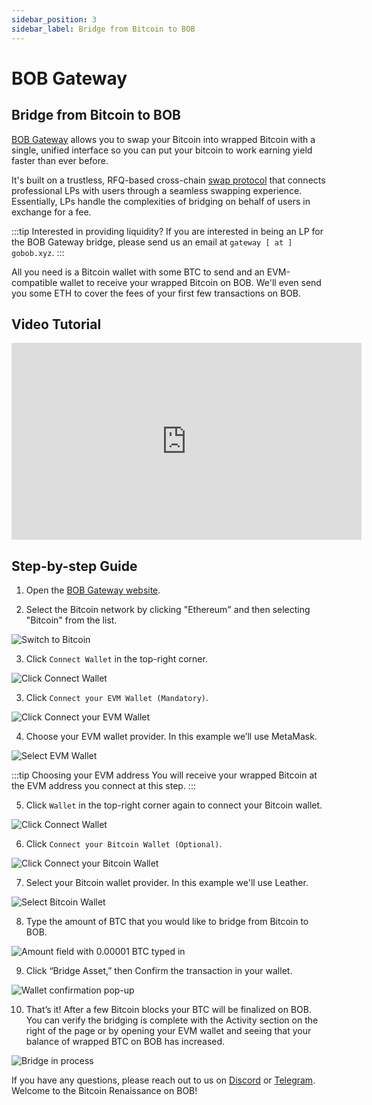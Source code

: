```yaml
---
sidebar_position: 3
sidebar_label: Bridge from Bitcoin to BOB
---
```


# BOB Gateway

## Bridge from Bitcoin to BOB

[BOB Gateway](https://app.gobob.xyz) allows you to swap your Bitcoin into wrapped Bitcoin with a single, unified interface so you can put your bitcoin to work earning yield faster than ever before.

It's built on a trustless, RFQ-based cross-chain [swap protocol](../../../build/examples/btc-swap/) that connects professional LPs with users through a seamless swapping experience. Essentially, LPs handle the complexities of bridging on behalf of users in exchange for a fee.

:::tip Interested in providing liquidity?
If you are interested in being an LP for the BOB Gateway bridge, please send us an email at `gateway [ at ] gobob.xyz`.
:::

All you need is a Bitcoin wallet with some BTC to send and an EVM-compatible wallet to receive your wrapped Bitcoin on BOB. We'll even send you some ETH to cover the fees of your first few transactions on BOB.

## Video Tutorial

<iframe width="560" height="315" src="https://www.youtube.com/embed/xExdId-s4xA" frameborder="0" allow="accelerometer; autoplay; clipboard-write; encrypted-media; gyroscope; picture-in-picture" allowfullscreen></iframe>

## Step-by-step Guide

1. Open the [BOB Gateway website](https://bob-fusion-git-feat-external-bridges-interlay.vercel.app/bridge?type=deposit).

2. Select the Bitcoin network by clicking "Ethereum" and then selecting "Bitcoin" from the list.

![Switch to Bitcoin](./bitcoin-bridge-01.png)

3. Click `Connect Wallet` in the top-right corner.

![Click Connect Wallet](./bitcoin-bridge-02.png)

3. Click `Connect your EVM Wallet (Mandatory)`.

![Click Connect your EVM Wallet](./bitcoin-bridge-03.png)

4. Choose your EVM wallet provider. In this example we’ll use MetaMask.

![Select EVM Wallet](./bitcoin-bridge-04.png)

:::tip Choosing your EVM address
You will receive your wrapped Bitcoin at the EVM address you connect at this step.
:::

5. Click `Wallet` in the top-right corner again to connect your Bitcoin wallet.

![Click Connect Wallet](./bitcoin-bridge-05.png)

6. Click `Connect your Bitcoin Wallet (Optional)`.

![Click Connect your Bitcoin Wallet](./bitcoin-bridge-06.png)

7. Select your Bitcoin wallet provider. In this example we'll use Leather.

![Select Bitcoin Wallet](./bitcoin-bridge-07.png)

8. Type the amount of BTC that you would like to bridge from Bitcoin to BOB.

![Amount field with 0.00001 BTC typed in](./bitcoin-bridge-08.png)

9. Click “Bridge Asset,” then Confirm the transaction in your wallet.

![Wallet confirmation pop-up](./bitcoin-bridge-09.png)

10. That’s it! After a few Bitcoin blocks your BTC will be finalized on BOB. You can verify the bridging is complete with the Activity section on the right of the page or by opening your EVM wallet and seeing that your balance of wrapped BTC on BOB has increased.

![Bridge in process](./bitcoin-bridge-10.png)

If you have any questions, please reach out to us on [Discord](https://discord.gg/gobob) or [Telegram](https://t.me/+CyIcLW2nfaFlNDc1). Welcome to the Bitcoin Renaissance on BOB!

